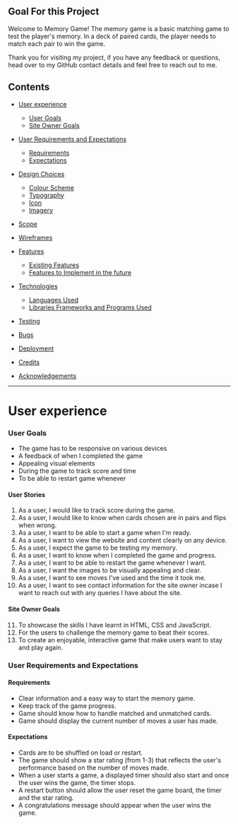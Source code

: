 ## Goal For this Project
Welcome to Memory Game! The memory game is a basic matching game to test the player's memory. In a deck of paired cards, the player needs to match each pair to win the game.

Thank you for visiting my project, if you have any feedback or questions, head over to my GitHub contact details and feel free to reach out to me.

## Contents

* [User experience](#user-experience)
     + [User Goals](#user-goals)
     + [Site Owner Goals](#site-owner-goals)
* [User Requirements and Expectations](#user-requirements-and-expectations)
    + [Requirements](#requirements)
    + [Expectations](#expectations)
*  [Design Choices](#design-choices)
    + [Colour Scheme](#colour-scheme)
    + [Typography](#typography)
    + [Icon](#icon)
    + [Imagery](#imagery)
* [Scope](#scope)
*  [Wireframes](#wireframes)

  * [Features](#features)
     + [Existing Features](#existing-features)
     + [Features to Implement in the future](#features-to-implement-in-the-future)

  * [Technologies](#technologies)
     + [Languages Used](#languages-used)
     + [Libraries Frameworks and Programs Used](#libraries-frameworks-and-programs-used)

  * [Testing](#testing)

  * [Bugs](#bugs)

  * [Deployment](#deployment)

  * [Credits](#credits)

  * [Acknowledgements](#acknowledgements)



---
# User experience

### User Goals
* The game has to be responsive on various devices
* A feedback of when I completed the game
* Appealing visual elements
* During the game to track score and time
* To be able to restart game whenever

#### User Stories
1. As a user, I would like to track score during the game.
2. As a user, I would like to know when cards chosen are in pairs and flips when wrong.
3. As a user, I want to be able to start a game when I'm ready. 
4. As a user, I want to view the website and content clearly on any device.
5. As a user, I expect the game to be testing my memory.
6. As a user, I want to know when I completed the game and progress.
7. As a user, I want to be able to restart the game whenever I want.
8. As a user, I want the images to be visually appealing and clear.
9. As a user, I want to see moves I've used and the time it took me.
10. As a user, I want to see contact information for the site owner incase I want to reach out with any queries I have about the site.

#### Site Owner Goals
11. To showcase the skills I have learnt in HTML, CSS and JavaScript.
12. For the users to challenge the memory game to beat their scores.
13. To create an enjoyable, interactive game that make users want to stay and play again.

### User Requirements and Expectations

#### Requirements
* Clear information and a easy way to start the memory game.
* Keep track of the game progress.
* Game should know how to handle matched and unmatched cards.
* Game should display the current number of moves a user has made.

#### Expectations
* Cards are to be shuffled on load or restart.
* The game should show a star rating (from 1-3) that reflects the user's performance based on the number of moves made.
* When a user starts a game, a displayed timer should also start and once the user wins the game, the timer stops.
* A restart button should allow the user reset the game board, the timer and the star rating.
* A congratulations message should appear when the user wins the game.